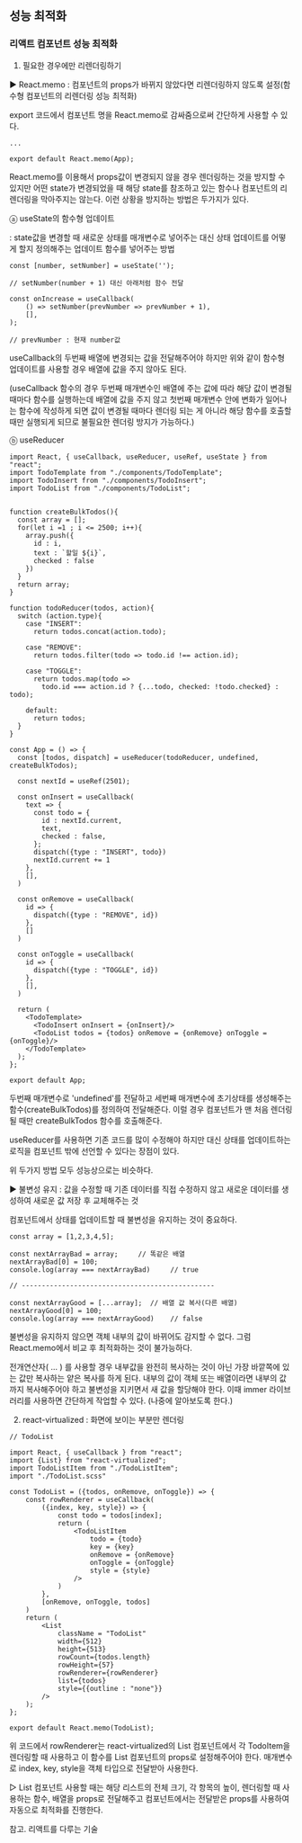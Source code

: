 ## 성능 최적화

### 리액트 컴포넌트 성능 최적화

1. 필요한 경우에만 리렌더링하기



▶ React.memo : 컴포넌트의 props가 바뀌지 않았다면 리렌더링하지 않도록 설정(함수형 컴포넌트의 리렌더링 성능 최적화)

export 코드에서 컴포넌트 명을 React.memo로 감싸줌으로써 간단하게 사용할 수 있다.

```
...
    
export default React.memo(App);
```

React.memo를 이용해서 props값이 변경되지 않을 경우 렌더링하는 것을 방지할 수 있지만 어떤 state가 변경되었을 때 해당 state를 참조하고 있는 함수나 컴포넌트의 리렌더링을 막아주지는 않는다. 이런 상황을 방지하는 방법은 두가지가 있다.



ⓐ useState의 함수형 업데이트

: state값을 변경할 때 새로운 상태를 매개변수로 넣어주는 대신 상태 업데이트를 어떻게 할지 정의해주는 업데이트 함수를 넣어주는 방법

```
const [number, setNumber] = useState('');

// setNumber(number + 1) 대신 아래처럼 함수 전달

const onIncrease = useCallback(
	() => setNumber(prevNumber => prevNumber + 1),
    [],
);

// prevNumber : 현재 number값
```

useCallback의 두번째 배열에 변경되는 값을 전달해주어야 하지만 위와 같이 함수형 업데이트를 사용할 경우 배열에 값을 주지 않아도 된다. 



(useCallback 함수의 경우 두번째 매개변수인 배열에 주는 값에 따라 해당 값이 변경될 때마다 함수를 실행하는데 배열에 값을 주지 않고 첫번째 매개변수 안에 변화가 일어나는 함수에 작성하게 되면 값이 변경될 때마다 렌더링 되는 게 아니라 해당 함수를 호출할 때만 실행되게 되므로 불필요한 렌더링 방지가 가능하다.)



ⓑ useReducer

```
import React, { useCallback, useReducer, useRef, useState } from "react";
import TodoTemplate from "./components/TodoTemplate";
import TodoInsert from "./components/TodoInsert";
import TodoList from "./components/TodoList";


function createBulkTodos(){
  const array = [];
  for(let i =1 ; i <= 2500; i++){
    array.push({
      id : i,
      text : `할일 ${i}`,
      checked : false
    })
  }
  return array;
}

function todoReducer(todos, action){
  switch (action.type){
    case "INSERT":
      return todos.concat(action.todo);
    
    case "REMOVE":
      return todos.filter(todo => todo.id !== action.id);

    case "TOGGLE":
      return todos.map(todo => 
        todo.id === action.id ? {...todo, checked: !todo.checked} : todo);
    
    default:
      return todos;
  }
}

const App = () => {
  const [todos, dispatch] = useReducer(todoReducer, undefined, createBulkTodos);

  const nextId = useRef(2501);

  const onInsert = useCallback(
    text => {
      const todo = {
        id : nextId.current,
        text,
        checked : false,
      };
      dispatch({type : "INSERT", todo})
      nextId.current += 1
    },
    [],
  )

  const onRemove = useCallback(
    id => {
      dispatch({type : "REMOVE", id})
    },
    []
  )

  const onToggle = useCallback(
    id => {
      dispatch({type : "TOGGLE", id})
    },
    [],
  )

  return (
    <TodoTemplate>
      <TodoInsert onInsert = {onInsert}/>
      <TodoList todos = {todos} onRemove = {onRemove} onToggle = {onToggle}/>
    </TodoTemplate>
  );
};

export default App;
```

두번째 매개변수로 'undefined'를 전달하고 세번째 매개변수에 초기상태를 생성해주는 함수(createBulkTodos)를 정의하여 전달해준다. 이럴 경우 컴포넌트가 맨 처음 렌더링될 때만 createBulkTodos 함수를 호출해준다.

useReducer를 사용하면 기존 코드를 많이 수정해야 하지만 대신 상태를 업데이트하는 로직을 컴포넌트 밖에 선언할 수 있다는 장점이 있다.



위 두가지 방법 모두 성능상으로는 비슷하다.



▶ 불변성 유지 : 값을 수정할 때 기존 데이터를 직접 수정하지 않고 새로운 데이터를 생성하여 새로운 값 저장 후 교체해주는 것

컴포넌트에서 상태를 업데이트할 때 불변성을 유지하는 것이 중요하다.

```
const array = [1,2,3,4,5];

const nextArrayBad = array; 	// 똑같은 배열
nextArrayBad[0] = 100;
console.log(array === nextArrayBad)		// true

// ------------------------------------------------

const nextArrayGood = [...array];  // 배열 값 복사(다른 배열)
nextArrayGood[0] = 100;
console.log(array === nextArrayGood)	// false
```

불변성을 유지하지 않으면 객체 내부의 값이 바뀌어도 감지할 수 없다. 그럼 React.memo에서 비교 후 최적화하는 것이 불가능하다.

전개연산자( ... ) 를 사용할 경우 내부값을 완전히 복사하는 것이 아닌 가장 바깥쪽에 있는 값만 복사하는 얕은 복사를 하게 된다. 내부의 값이 객체 또는 배열이라면 내부의 값까지 복사해주어야 하고 불변성을 지키면서 새 값을 할당해야 한다. 이때 immer 라이브러리를 사용하면 간단하게 작업할 수 있다. (나중에 알아보도록 한다.)





2. react-virtualized : 화면에 보이는 부분만 렌더링
```
// TodoList

import React, { useCallback } from "react";
import {List} from "react-virtualized";
import TodoListItem from "./TodoListItem";
import "./TodoList.scss"

const TodoList = ({todos, onRemove, onToggle}) => {
    const rowRenderer = useCallback(
        ({index, key, style}) => {
            const todo = todos[index];
            return (
                <TodoListItem 
                    todo = {todo}
                    key = {key}
                    onRemove = {onRemove}
                    onToggle = {onToggle}
                    style = {style}
                />
            )
        },
        [onRemove, onToggle, todos]
    )
    return (
        <List 
            className = "TodoList"
            width={512}
            height={513}
            rowCount={todos.length}
            rowHeight={57}
            rowRenderer={rowRenderer}
            list={todos}
            style={{outline : "none"}}
        />
    );
};

export default React.memo(TodoList);
```

위 코드에서 rowRenderer는 react-virtualized의 List 컴포넌트에서 각 TodoItem을 렌더링할 때 사용하고 이 함수를 List 컴포넌트의 props로 설정해주어야 한다. 매개변수로 index, key, style을 객체 타입으로 전달받아 사용한다.

▷ List 컴포넌트 사용할 때는 해당 리스트의 전체 크기, 각 항목의 높이, 렌더링할 때 사용하는 함수, 배열을 props로 전달해주고 컴포넌트에서는 전달받은 props를 사용하여 자동으로 최적화를 진행한다.

참고. 리액트를 다루는 기술
